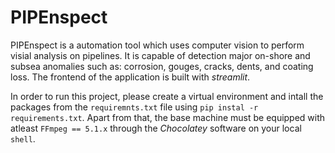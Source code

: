 # PIPEnspect
PIPEnspect is a automation tool which uses computer vision to perform visial analysis on pipelines. It is capable of detection major on-shore and subsea anomalies such as: corrosion, gouges, cracks, dents, and coating loss. The frontend of the application is built with _streamlit_.

In order to run this project, please create a virtual environment and intall the packages from the `requiremnts.txt` file using `pip instal -r requirements.txt`. Apart from that, the base machine must be equipped with atleast  `FFmpeg == 5.1.x` through the _Chocolatey_ software on your local `shell`.

